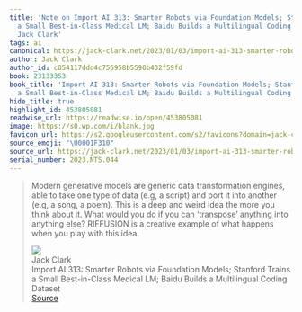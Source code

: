 ```yaml
---
title: 'Note on Import AI 313: Smarter Robots via Foundation Models; Stanford Trains
  a Small Best-in-Class Medical LM; Baidu Builds a Multilingual Coding Dataset via
  Jack Clark'
tags: ai
canonical: https://jack-clark.net/2023/01/03/import-ai-313-smarter-robots-via-foundation-models-stanford-trains-a-small-best-in-class-medical-lm-baidu-builds-a-multilingual-coding-dataset/
author: Jack Clark
author_id: c054117ddd4c756958b5590b432f59fd
book: 23133353
book_title: 'Import AI 313: Smarter Robots via Foundation Models; Stanford Trains
  a Small Best-in-Class Medical LM; Baidu Builds a Multilingual Coding Dataset'
hide_title: true
highlight_id: 453805081
readwise_url: https://readwise.io/open/453805081
image: https://s0.wp.com/i/blank.jpg
favicon_url: https://s2.googleusercontent.com/s2/favicons?domain=jack-clark.net
source_emoji: "\U0001F310"
source_url: https://jack-clark.net/2023/01/03/import-ai-313-smarter-robots-via-foundation-models-stanford-trains-a-small-best-in-class-medical-lm-baidu-builds-a-multilingual-coding-dataset/#:~:text=Modern%20generative%20models,with%20this%20idea.
serial_number: 2023.NTS.044
---
```

> Modern generative models are generic data transformation engines, able to take one type of data (e.g, a script) and port it into another (e.g, a song, a poem). This is a deep and weird idea the more you think about it. What would you do if you can ‘transpose’ anything into anything else? RIFFUSION is a creative example of what happens when you play with this idea.
> <div class="quoteback-footer"><div class="quoteback-avatar"><img class="mini-favicon" src="https://s2.googleusercontent.com/s2/favicons?domain=jack-clark.net"></div><div class="quoteback-metadata"><div class="metadata-inner"><span style="display:none">FROM:</span><div aria-label="Jack Clark" class="quoteback-author"> Jack Clark</div><div aria-label="Import AI 313: Smarter Robots via Foundation Models; Stanford Trains a Small Best-in-Class Medical LM; Baidu Builds a Multilingual Coding Dataset" class="quoteback-title"> Import AI 313: Smarter Robots via Foundation Models; Stanford Trains a Small Best-in-Class Medical LM; Baidu Builds a Multilingual Coding Dataset</div></div></div><div class="quoteback-backlink"><a target="_blank" aria-label="go to the full text of this quotation" rel="noopener" href="https://jack-clark.net/2023/01/03/import-ai-313-smarter-robots-via-foundation-models-stanford-trains-a-small-best-in-class-medical-lm-baidu-builds-a-multilingual-coding-dataset/#:~:text=Modern%20generative%20models,with%20this%20idea." class="quoteback-arrow"> Source</a></div></div>